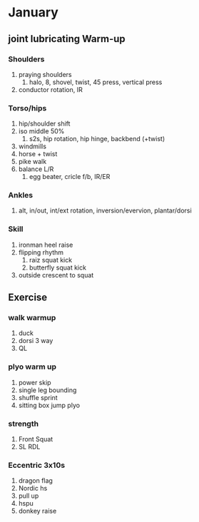 # January

## joint lubricating Warm-up

<!--
[athleanx shoulder warmup](https://www.youtube.com/watch?v=IlqmuM9FPUU)
-->

### Shoulders

1. praying shoulders
   1. halo, 8, shovel, twist, 45 press, vertical press
1. conductor rotation, IR

### Torso/hips

1. hip/shoulder shift
1. iso middle 50%
   1. s2s, hip rotation, hip hinge, backbend (+twist)
1. windmills
1. horse + twist
1. pike walk
1. balance L/R
   1. egg beater, cricle f/b, IR/ER

### Ankles

1. alt, in/out, int/ext rotation, inversion/evervion, plantar/dorsi

### Skill

1. ironman heel raise
1. flipping rhythm
   1. raiz squat kick
   1. butterfly squat kick
1. outside crescent to squat

## Exercise

### walk warmup

1. duck
1. dorsi 3 way
1. QL

### plyo warm up

1. power skip
2. single leg bounding
3. shuffle sprint
4. sitting box jump plyo

### strength

1. Front Squat
1. SL RDL

### Eccentric 3x10s

1. dragon flag
1. Nordic hs
1. pull up
1. hspu
1. donkey raise
